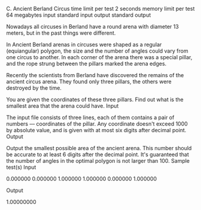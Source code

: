 
C. Ancient Berland Circus
time limit per test
2 seconds
memory limit per test
64 megabytes
input
standard input
output
standard output

Nowadays all circuses in Berland have a round arena with diameter 13 meters, but in the past things were different.

In Ancient Berland arenas in circuses were shaped as a regular (equiangular) polygon, the size and the number of angles could vary from one circus to another. In each corner of the arena there was a special pillar, and the rope strung between the pillars marked the arena edges.

Recently the scientists from Berland have discovered the remains of the ancient circus arena. They found only three pillars, the others were destroyed by the time.

You are given the coordinates of these three pillars. Find out what is the smallest area that the arena could have.
Input

The input file consists of three lines, each of them contains a pair of numbers –– coordinates of the pillar. Any coordinate doesn't exceed 1000 by absolute value, and is given with at most six digits after decimal point.
Output

Output the smallest possible area of the ancient arena. This number should be accurate to at least 6 digits after the decimal point. It's guaranteed that the number of angles in the optimal polygon is not larger than 100.
Sample test(s)
Input

0.000000 0.000000
1.000000 1.000000
0.000000 1.000000

Output

1.00000000


